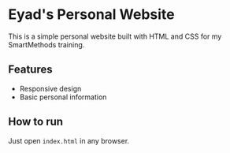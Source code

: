 # Eyad's Personal Website

This is a simple personal website built with HTML and CSS for my SmartMethods training.

## Features
- Responsive design
- Basic personal information

## How to run
Just open `index.html` in any browser.
